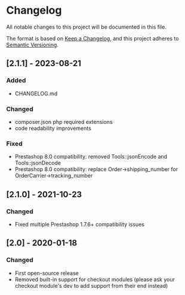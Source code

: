 # Changelog

All notable changes to this project will be documented in this file.

The format is based on [Keep a Changelog](https://keepachangelog.com/en/1.0.0/),
and this project adheres to [Semantic Versioning](https://semver.org/spec/v2.0.0.html).


## [2.1.1] - 2023-08-21

### Added

- CHANGELOG.md

### Changed
 
- composer.json php required extensions
- code readability improvements

### Fixed

- Prestashop 8.0 compatibility: removed  Tools::jsonEncode and Tools::jsonDecode
- Prestashop 8.0 compatibility: replace Order->shipping_number for OrderCarrier->tracking_number


## [2.1.0] - 2021-10-23

### Changed

- Fixed multiple Prestashop 1.7.6+ compatibility issues


## [2.0] - 2020-01-18

### Changed

- First open-source release
- Removed built-in support for checkout modules (please ask your checkout module's dev to add support from their end instead) 